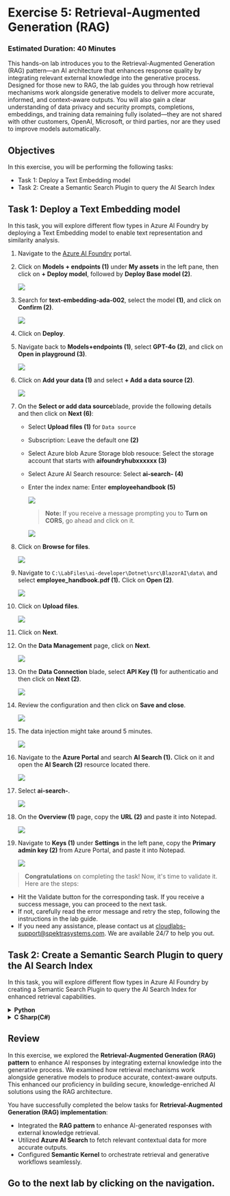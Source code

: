 # Exercise 5: Retrieval-Augmented Generation (RAG)

### Estimated Duration: 40 Minutes

This hands-on lab introduces you to the Retrieval-Augmented Generation (RAG) pattern—an AI architecture that enhances response quality by integrating relevant external knowledge into the generative process. Designed for those new to RAG, the lab guides you through how retrieval mechanisms work alongside generative models to deliver more accurate, informed, and context-aware outputs. You will also gain a clear understanding of data privacy and security prompts, completions, embeddings, and training data remaining fully isolated—they are not shared with other customers, OpenAI, Microsoft, or third parties, nor are they used to improve models automatically.

## Objectives
In this exercise, you will be performing the following tasks:
- Task 1: Deploy a Text Embedding model
- Task 2: Create a Semantic Search Plugin to query the AI Search Index

## Task 1: Deploy a Text Embedding model

In this task, you will explore different flow types in Azure AI Foundry by deploying a Text Embedding model to enable text representation and similarity analysis.

1. Navigate to the [Azure AI Foundry](https://ai.azure.com/) portal.
1. Click on **Models + endpoints (1)** under **My assets** in the left pane, then click on **+ Deploy model**, followed by **Deploy Base model (2)**.

    ![](./media/image_007-1.png)
1. Search for **text-embedding-ada-002**, select the model **(1)**, and click on **Confirm (2)**.

    ![](./media/image_084.png)

1. Click on **Deploy**.

1. Navigate back to **Models+endpoints (1)**, select **GPT-4o (2)**, and click on **Open in playground (3)**.

    ![](./media/sk34.png)

1. Click on **Add your data (1)** and select **+ Add a data source (2)**.

    ![](./media/image_085a.png)

1. On the **Select or add data source**blade, provide the following details and then click on **Next (6)**:

    - Select **Upload files (1)** for `Data source`
    - Subscription: Leave the default one **(2)**
    - Select Azure blob Azure Storage blob resouce: Select the storage account that starts with **aifoundryhubxxxxxx (3)**
    - Select Azure AI Search resource: Select **ai-search-<inject key="Deployment ID" enableCopy="false"></inject> (4)** 
    - Enter the index name: Enter **employeehandbook (5)** 
 
      ![](./media/sk35.png)

      >**Note:** If you receive a message prompting you to **Turn on CORS**, go ahead and click on it.

      ![](./media/sk35a.png)      

1. Click on **Browse for files**.

    ![](./media/sk36.png)
  
1. Navigate to `C:\LabFiles\ai-developer\Dotnet\src\BlazorAI\data\` and select **employee_handbook.pdf (1).** Click on **Open (2)**.

    ![](./media/image_087.png)

1. Click on **Upload files**.

    ![](./media/sk37.png)

1. Click on **Next**.

1. On the **Data Management** page, click on **Next**.

    ![](./media/sk38.png)

1. On the **Data Connection** blade, select **API Key (1)** for authenticatio and then click on **Next (2)**.    

    ![](./media/sk39.png)

1. Review the configuration and then click on **Save and close**.

    ![](./media/sk40.png)

1. The data injection might take around 5 minutes.

    ![](./media/sk41.png)

1. Navigate to the **Azure Portal** and search **AI Search (1).** Click on it and open the **AI Search (2)** resource located there.

    ![](./media/image_089.png)

1. Select **ai-search-<inject key="Deployment ID" enableCopy="false"></inject>**.    
    
    ![](./media/image_090.png)

1. On the **Overview (1)** page, copy the **URL (2)** and paste it into Notepad.

    ![](./media/image_091.png)

1. Navigate to **Keys (1)** under **Settings** in the left pane, copy the **Primary admin key (2)** from Azure Portal, and paste it into Notepad.

    ![](./media/image_092.png)

> **Congratulations** on completing the task! Now, it's time to validate it. Here are the steps:

- Hit the Validate button for the corresponding task. If you receive a success message, you can proceed to the next task. 
- If not, carefully read the error message and retry the step, following the instructions in the lab guide.
- If you need any assistance, please contact us at cloudlabs-support@spektrasystems.com. We are available 24/7 to help you out.

<validation step="aba3f1c2-bf55-4ca3-baf6-fcaa280552fa" />  

## Task 2: Create a Semantic Search Plugin to query the AI Search Index

In this task, you will explore different flow types in Azure AI Foundry by creating a Semantic Search Plugin to query the AI Search Index for enhanced retrieval capabilities.

<details>
<summary><strong>Python</strong></summary>

1. Navigate to `Python>src` directory and open **.env (1)** file.

     ![](./media/image_026.png)

1. Paste the **AI search URL** that you copied earlier in the exercise besides `AI_SEARCH_URL` in **.env** file.

     > **Note:** Ensure that every value in the **.env** file is enclosed in **double quotes (")**.

1. Paste the **Primary admin key** that you copied earlier in the exercise besides `AI_SEARCH_KEY`.

     ![](./media/sk42.png)

1. Save the file.

1. Navigate to `Python>src>plugins` directory and create a new file named **ContosoSearchPlugin.py (1)**.

     ![](./media/image_094.png)

1. Add the following code to the file:

    ```
    import json
    import os
    from typing import Dict, List, Any, Optional

    import requests
    from azure.core.credentials import AzureKeyCredential
    from azure.search.documents import SearchClient
    from azure.search.documents.models import VectorizedQuery
    from dotenv import load_dotenv

    class ContosoSearchPlugin:
        def __init__(self):
            load_dotenv()
        
            self.openai_endpoint = os.getenv("AZURE_OPENAI_ENDPOINT")
            self.openai_api_key = os.getenv("AZURE_OPENAI_API_KEY")
            self.embedding_deployment = os.getenv("AZURE_OPENAI_EMBED_DEPLOYMENT_NAME")
            self.embedding_api_version = os.getenv("AZURE_OPENAI_API_VERSION", "2023-05-15")
            # Get embedding endpoint from environment variable
            self.embedding_endpoint = os.getenv("AZURE_OPENAI_EMBED_ENDPOINT", self.openai_endpoint)
        
            self.search_endpoint = os.getenv("AI_SEARCH_URL")
            self.search_key = os.getenv("AI_SEARCH_KEY")
            self.search_index_name = os.getenv("AZURE_SEARCH_INDEX", "employeehandbook")
        
            self.search_client = SearchClient(
                endpoint=self.search_endpoint,
                index_name=self.search_index_name,
                credential=AzureKeyCredential(self.search_key)
            )
            
            # Chat completion endpoint for rephrasing
            self.chat_endpoint = self.openai_endpoint
            self.chat_deployment = os.getenv("AZURE_OPENAI_CHAT_DEPLOYMENT_NAME")
            self.chat_api_version = os.getenv("AZURE_OPENAI_API_VERSION", "2023-12-01-preview")
        
        def generate_embedding(self, text: str) -> List[float]:
            if not text:
                raise ValueError("Input text cannot be empty")
            
            url = f"{self.embedding_endpoint}/openai/deployments/{self.embedding_deployment}/embeddings?api-version={self.embedding_api_version}"
            headers = {
                "Content-Type": "application/json",
                "api-key": self.openai_api_key
            }
            payload = {
                "input": text
                # Remove dimensions parameter as it's not supported by this model
            }
        
            try:
                response = requests.post(url, headers=headers, json=payload)
                response.raise_for_status()
                embedding_data = response.json()
                return embedding_data["data"][0]["embedding"]
            except Exception as e:
                raise Exception(f"Failed to generate embedding: {str(e)}")
        
        def rephrase_with_chat_model(self, content: str, query: str) -> str:
            """
            Use the chat model to rephrase and improve the content from search results
            """
            try:
                url = f"{self.chat_endpoint}/openai/deployments/{self.chat_deployment}/chat/completions?api-version={self.chat_api_version}"
                
                headers = {
                    "Content-Type": "application/json",
                    "api-key": self.openai_api_key
                }
                
                # Create a prompt to rephrase the content
                system_prompt = """You are a helpful assistant that rephrases and improves content from an employee handbook. 
                Your task is to:
                1. Make the content clear and easy to understand
                2. Keep all important information intact
                3. Structure the response in a professional manner
                4. Focus on answering the specific question asked
                5. Remove any redundant or unclear text
                6. Provide a direct, specific answer to the question"""
                
                user_prompt = f"""Please rephrase and improve the following content from Contoso's employee handbook to directly answer this specific question: "{query}"

    Content from handbook:
    {content}

    Please provide a clear, professional, and direct response that specifically answers the question. Do not include generic information that doesn't address the question."""

                payload = {
                    "messages": [
                        {"role": "system", "content": system_prompt},
                        {"role": "user", "content": user_prompt}
                    ],
                    "max_tokens": 1000,
                    "temperature": 0.2,  # Lower temperature for more consistent responses
                    "top_p": 0.9
                }
                
                response = requests.post(url, headers=headers, json=payload)
                response.raise_for_status()
                
                result = response.json()
                rephrased_content = result["choices"][0]["message"]["content"]
                
                return rephrased_content.strip()
                
            except Exception as e:
                # If rephrasing fails, return the original content
                return content
    
        def search_documents(self, query: str, top: int = 3) -> List[Dict[str, Any]]:
            try:
                # Generate embedding for the query
                query_embedding = self.generate_embedding(query)
            
                # Create a vectorized query
                vector_query = VectorizedQuery(
                    vector=query_embedding,
                    k_nearest_neighbors=top,
                    fields="contentVector"
                )
            
                # Enhance search with filters for better relevance
                search_filter = None
                query_lower = query.lower()
                
                # Add search filters based on query type for better targeting
                if 'security' in query_lower or 'data' in query_lower:
                    search_filter = "search.ismatch('security OR data OR confidential OR privacy', 'content')"
                elif 'vacation' in query_lower or 'pto' in query_lower:
                    search_filter = "search.ismatch('vacation OR pto OR leave OR time off', 'content')"
                elif 'policy' in query_lower:
                    search_filter = "search.ismatch('policy OR guideline OR procedure', 'content')"
            
                # Execute the search
                results = self.search_client.search(
                    search_text=query,  # Also include text search for hybrid retrieval
                    vector_queries=[vector_query],
                    select="*",  # Select all fields
                    filter=search_filter,
                    top=top
                )
            
                # Format the results
                search_results = []
                for result in results:
                    result_dict = {
                        "score": result["@search.score"]
                    }
                    
                    # Add all other fields that exist
                    for field in ["chunk_id", "content", "title", "url", "filepath", "parent_id"]:
                        if field in result:
                            result_dict[field] = result[field]
                    
                    search_results.append(result_dict)
            
                return search_results
            
            except Exception as e:
                # If filtered search fails, try without filter
                try:
                    results = self.search_client.search(
                        search_text=query,
                        vector_queries=[vector_query],
                        select="*",
                        top=top
                    )
                    
                    search_results = []
                    for result in results:
                        result_dict = {
                            "score": result["@search.score"]
                        }
                        
                        for field in ["chunk_id", "content", "title", "url", "filepath", "parent_id"]:
                            if field in result:
                                result_dict[field] = result[field]
                        
                        search_results.append(result_dict)
                    
                    return search_results
                except Exception as e2:
                    raise Exception(f"Search failed: {str(e2)}")
    
        def query_handbook(self, query: str, top: int = 3) -> str:
            try:
                results = self.search_documents(query, top)
            
                # Format the results into a nice response
                if not results:
                    return "No relevant information found in the Contoso Handbook."
            
                # Analyze the query to provide more specific responses
                query_lower = query.lower()
                
                # Check if it's a specific policy question
                if any(keyword in query_lower for keyword in ['data security', 'security policy', 'information security']):
                    response = f"**Contoso Data Security Policy Information:**\n\n"
                elif any(keyword in query_lower for keyword in ['vacation', 'pto', 'time off', 'leave']):
                    response = f"**Contoso Vacation and Time Off Policy:**\n\n"
                elif any(keyword in query_lower for keyword in ['confidential', 'confidentiality']):
                    response = f"**Contoso Confidentiality Guidelines:**\n\n"
                elif any(keyword in query_lower for keyword in ['remote work', 'work from home', 'telework']):
                    response = f"**Contoso Remote Work Policy:**\n\n"
                elif any(keyword in query_lower for keyword in ['benefits', 'health', 'insurance']):
                    response = f"**Contoso Employee Benefits:**\n\n"
                else:
                    response = f"**Information from Contoso Employee Handbook regarding '{query}':**\n\n"
                
                # Process each result for more specific information
                all_content = []
                for i, result in enumerate(results, 1):
                    content = result.get('content', 'No content available')
                    
                    # Extract key information based on query type
                    if 'data security' in query_lower or 'security policy' in query_lower:
                        # Look for specific security-related information
                        security_keywords = ['password', 'encryption', 'access', 'confidential', 'protect', 'secure', 'data handling', 'classification']
                        relevant_sentences = self.extract_relevant_sentences(content, security_keywords)
                        if relevant_sentences:
                            content = relevant_sentences
                    
                    elif 'vacation' in query_lower or 'pto' in query_lower:
                        # Look for vacation-specific information
                        vacation_keywords = ['days', 'hours', 'request', 'approval', 'accrual', 'balance', 'holiday']
                        relevant_sentences = self.extract_relevant_sentences(content, vacation_keywords)
                        if relevant_sentences:
                            content = relevant_sentences
                    
                    all_content.append(content)
                
                # Combine all content and rephrase using chat model
                combined_content = "\n\n".join(all_content)
                rephrased_content = self.rephrase_with_chat_model(combined_content, query)
                
                response += rephrased_content
                
                # Add source information
                response += "\n\n**Sources:**\n"
                for i, result in enumerate(results, 1):
                    if result.get('title'):
                        response += f"- {result['title']}\n"
                    elif result.get('url'):
                        response += f"- {result['url']}\n"
                    else:
                        response += f"- Employee Handbook Section {i}\n"
            
                return response
            
            except Exception as e:
                return f"Error querying the Contoso Handbook: {str(e)}"
        
        def extract_relevant_sentences(self, content: str, keywords: List[str]) -> str:
            """Extract sentences that contain relevant keywords"""
            sentences = content.split('.')
            relevant_sentences = []
            
            for sentence in sentences:
                sentence = sentence.strip()
                if any(keyword.lower() in sentence.lower() for keyword in keywords):
                    relevant_sentences.append(sentence)
            
            if relevant_sentences:
                return '. '.join(relevant_sentences[:3]) + '.'  # Limit to 3 most relevant sentences
            
            return content  # Return original content if no specific matches found
    if __name__ == "__main__":
        search_plugin = ContosoSearchPlugin()
        query = "What is Contoso's vacation policy?"
        result = search_plugin.query_handbook(query)
        print(result)
    ```

1. Save the file.

1. Navigate to `Python>src` directory and open **chat.py (1)** file.

      ![](./media/image_030.png)

1. Add the following code in the `#Import Modules` section of the file.

      ```
      from semantic_kernel.connectors.ai.open_ai import AzureTextEmbedding
      from plugins.ContosoSearchPlugin import ContosoSearchPlugin
      ```

      ![](./media/image_095.png)

1. Add the following code in the `#Challenge 05 - Add Text Embedding service for semantic search` section of the file.

      ```
      text_embedding_service = AzureTextEmbedding(
          deployment_name=os.getenv("AZURE_OPENAI_EMBED_DEPLOYMENT_NAME"),
          api_key=os.getenv("AZURE_OPENAI_API_KEY"),
          endpoint=os.getenv("AZURE_OPENAI_ENDPOINT"),
          service_id="embedding-service"
      )
      kernel.add_service(text_embedding_service)
      logger.info("Text Embedding service added")
      ```

      ![](./media/image_096.png)

      > **Note**: Please refer the screenshots to locate the code in proper position that helps you to avoid indentation error.

1. Add the following code in the `# Challenge 05 - Add Search Plugin` section of the file.

      ```
      kernel.add_plugin(
          ContosoSearchPlugin(),
          plugin_name="ContosoSearch",
      )
      logger.info("Contoso Handbook Search plugin loaded")
      ```

      ![](./media/image_097.png)

      > **Note**: Please refer the screenshots to locate the code in proper position that helps you to avoid indentation error.    

1. In case you encounter any indentation error, use the code from the following URL:

      ```
      https://raw.githubusercontent.com/CloudLabsAI-Azure/ai-developer/refs/heads/prod/CodeBase/python/lab-05.py
      ```

1. Save the file.

1. Right click on `Python>src` **(1)** in the left pane and select **Open in Integrated Terminal (2)**.

     ![](./media/image_035.png)

1. Use the following command to run the app:

      ```
      streamlit run app.py
      ```

1. If the app does not open automatically in the browser, you can access it using the following **URL**:

      ```
      http://localhost:8501
      ```

1. Submit the following prompt and see how the AI responds:

      ```
      What are the steps for the Contoso Performance Reviews?
      ```

      ```
      What is Contoso's policy on Data Security?
      ```

      ```
      Who do I contact at Contoso for questions regarding workplace safety?
      ```

1. You will receive a response similar to the one shown below:

      ![](./media/image_098.png)

      ![](./media/image_099.png)

      ![](./media/image_100.png)

</details>

<details>
<summary><strong>C Sharp(C#)</strong></summary>

1. Navigate to `Dotnet>src>BlazorAI` directory and open **appsettings.json (1)** file.

      ![](./media/image_028.png)

1. Paste the **AI search URL** that you copied earlier in the exercise besides `AI_SEARCH_URL` in **appsettings.json** file.

      > **Note:** Ensure that every value in the **appsettings.json** file is enclosed in **double quotes (")**.

1. Paste the **Primary admin key (1)** that you copied earlier in the exercise besides `AI_SEARCH_KEY` **(2)**.

      ![](./media/image_101.png)

1. Save the file.

1. Navigate to `Dotnet>src>BlazorAI>Plugins` directory and create a new file named **ContosoSearchPlugin.cs (1)**.

      ![](./media/image_102.png)

1. Add the following code to the file:

     ```
     using System.ComponentModel;
     using System.Text.Json.Serialization;
     using Azure;
     using Azure.Search.Documents;
     using Azure.Search.Documents.Indexes;
     using Azure.Search.Documents.Models;
     using Microsoft.SemanticKernel;
     using Microsoft.SemanticKernel.Embeddings;
     using System.Text;

     namespace BlazorAI.Plugins
     {
         public class ContosoSearchPlugin
         {
             private readonly ITextEmbeddingGenerationService _textEmbeddingGenerationService;
             private readonly SearchIndexClient _indexClient;

             public ContosoSearchPlugin(IConfiguration configuration)
             {
                 // Create the search index client
                 _indexClient = new SearchIndexClient(
                     new Uri(configuration["AI_SEARCH_URL"]),
                     new AzureKeyCredential(configuration["AI_SEARCH_KEY"]));

                 // Get the embedding service from the kernel
                 var kernelBuilder = Kernel.CreateBuilder();
                 kernelBuilder.AddAzureOpenAITextEmbeddingGeneration(
                     configuration["EMBEDDINGS_DEPLOYMODEL"],
                     configuration["AOI_ENDPOINT"],
                     configuration["AOI_API_KEY"]);
                 var kernel = kernelBuilder.Build();
                 _textEmbeddingGenerationService = kernel.GetRequiredService<ITextEmbeddingGenerationService>();
             }

             [KernelFunction("SearchHandbook")]
             [Description("Searches the Contoso employee handbook for information about company policies, benefits, procedures, or other employee-related questions. Use this when the user asks about company policies, employee benefits, work procedures, or any information that might be in an employee handbook.")]
             public async Task<string> Search(
                 [Description("The user's question about company policies, benefits, procedures or other handbook-related information")] string query)
             {
                 try
                 {
                     // Convert string query to vector embedding
                     ReadOnlyMemory<float> embedding = await _textEmbeddingGenerationService.GenerateEmbeddingAsync(query);

                     // Get client for search operations
                     SearchClient searchClient = _indexClient.GetSearchClient("employeehandbook");

                     // Configure request parameters
                     VectorizedQuery vectorQuery = new(embedding);
                     vectorQuery.Fields.Add("contentVector");  // The vector field in your index
                     vectorQuery.KNearestNeighborsCount = 3;   // Get top 3 matches

                     SearchOptions searchOptions = new()
                     {
                         VectorSearch = new() { Queries = { vectorQuery } },
                         Size = 3  // Return top 3 results
                     };

                     // Perform search request
                     Response<SearchResults<IndexSchema>> response = await searchClient.SearchAsync<IndexSchema>(searchOptions);

                     // Collect search results
                     StringBuilder results = new StringBuilder();
                     await foreach (SearchResult<IndexSchema> result in response.Value.GetResultsAsync())
                     {
                         if (!string.IsNullOrEmpty(result.Document.Content))
                         {
                             results.AppendLine($"Title: {result.Document.Title}");
                             results.AppendLine($"Content: {result.Document.Content}");
                             results.AppendLine();
                         }
                     }

                     return results.Length > 0 
                         ? results.ToString()
                         : "No relevant information found in the employee handbook.";
                 }
                 catch (Exception ex)
                 {
                     return $"Search error: {ex.Message}";
                 }
             }

             private sealed class IndexSchema
             {
                 [JsonPropertyName("content")]
                 public string Content { get; set; }

                 [JsonPropertyName("title")]
                 public string Title { get; set; }

                 [JsonPropertyName("url")]
                 public string Url { get; set; }
             }
         }
     }
     ```

1. Save the file.

1. Navigate to `Dotnet>src>BlazorAI>Components>Pages` directory and open **Chat.razor.cs (1)** file.

      ![](./media/image_038.png)

1. Add the following code in the `// Import Models` section of the file.

     ```
     using Microsoft.SemanticKernel.Connectors.AzureAISearch;
     using Azure;
     using Azure.Search.Documents.Indexes;
     using Microsoft.Extensions.DependencyInjection;
     ```

      ![](./media/image_103.png)

1. Add the following code in the `// Challenge 05 - Register Azure AI Foundry Text Embeddings Generation` section of the file.

     ```
     kernelBuilder.AddAzureOpenAITextEmbeddingGeneration(
         Configuration["EMBEDDINGS_DEPLOYMODEL"]!,
         Configuration["AOI_ENDPOINT"]!,
         Configuration["AOI_API_KEY"]!);
     ```

      ![](./media/image_104.png)

      > **Note**: Please refer the screenshots to locate the code in proper position that helps you to avoid indentation error.

1. Add the following code in the `// Challenge 05 - Register Search Index` section of the file.

     ```
     kernelBuilder.Services.AddSingleton<SearchIndexClient>(sp => 
         new SearchIndexClient(
             new Uri(Configuration["AI_SEARCH_URL"]!), 
             new AzureKeyCredential(Configuration["AI_SEARCH_KEY"]!)
         )
     );

     kernelBuilder.Services.AddSingleton<AzureAISearchVectorStoreRecordCollection<Dictionary<string, object>>>(sp =>
     {
         var searchIndexClient = sp.GetRequiredService<SearchIndexClient>();
         return new AzureAISearchVectorStoreRecordCollection<Dictionary<string, object>>(
             searchIndexClient,
             "employeehandbook"
         );
     });

     kernelBuilder.AddAzureAISearchVectorStore();
     ```

      ![](./media/image_105.png)

      > **Note**: Please refer the screenshots to locate the code in proper position that helps you to avoid indentation error.

1. Add the following code in the `// Challenge 05 - Add Search Plugin` section of the file.

     ```
     var searchPlugin = new ContosoSearchPlugin(Configuration);
     kernel.ImportPluginFromObject(searchPlugin, "HandbookPlugin");
     ```

      ![](./media/image_106.png)

1. In case you encounter any indentation error, use the code from the following URL:

     ```
     https://raw.githubusercontent.com/CloudLabsAI-Azure/ai-developer/refs/heads/prod/CodeBase/c%23/lab-05.cs
     ```
1. Save the file.

1. Right-click on `Dotnet>src>Aspire>Aspire.AppHost` **(1)** in the left pane and select **Open in Integrated Terminal (2)**.

      ![](./media/image_040.png)

1. Use the following command to run the app:

     ```
     dotnet run
     ```

1. Open a new tab in the browser and navigate to the link for **blazor-aichat**, i.e. **https://localhost:7118/**.

1. Submit the following prompt and see how the AI responds:

     ```
     What are the steps for the Contoso Performance Reviews?
     ```
     ```
     What is Contoso's policy on Data Security?
     ```
     ```
     Who do I contact at Contoso for questions regarding workplace safety?
     ```

1. You will receive a response similar to the one shown below:

      ![](./media/image_107.png)

      ![](./media/image_108.png)

      ![](./media/image_109.png)

1. Once you receive the response, navigate back to the Visual studio code terminal and then press **Ctrl+C** to stop the build process.

</details>

## Review

In this exercise, we explored the **Retrieval-Augmented Generation (RAG) pattern** to enhance AI responses by integrating external knowledge into the generative process. We examined how retrieval mechanisms work alongside generative models to produce accurate, context-aware outputs. This enhanced our proficiency in building secure, knowledge-enriched AI solutions using the RAG architecture.

You have successfully completed the below tasks for **Retrieval-Augmented Generation (RAG) implementation**:  

- Integrated the **RAG pattern** to enhance AI-generated responses with external knowledge retrieval.  
- Utilized **Azure AI Search** to fetch relevant contextual data for more accurate outputs.  
- Configured **Semantic Kernel** to orchestrate retrieval and generative workflows seamlessly.  

## Go to the next lab by clicking on the navigation.
